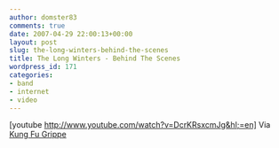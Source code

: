 ```yaml
---
author: domster83
comments: true
date: 2007-04-29 22:00:13+00:00
layout: post
slug: the-long-winters-behind-the-scenes
title: The Long Winters - Behind The Scenes
wordpress_id: 171
categories:
- band
- internet
- video
---
```


[youtube http://www.youtube.com/watch?v=DcrKRsxcmJg&hl;=en]
Via [Kung Fu Grippe](http://www.kungfugrippe.com/post/1345143)
